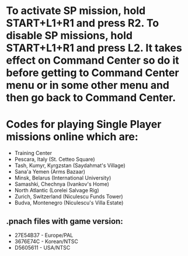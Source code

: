 # To activate SP mission, hold START+L1+R1 and press R2. To disable SP missions, hold START+L1+R1 and press L2. It takes effect on Command Center so do it before getting to Command Center menu or in some other menu and then go back to Command Center.

# Codes for playing Single Player missions online which are:
- Training Center
- Pescara, Italy (St. Cetteo Square)
- Tash, Kumyr, Kyrgzstan (Saydahmat's Village)
- Sana'a Yemen (Arms Bazaar)
- Minsk, Belarus (International University)
- Samashki, Chechnya (Ivankov's Home)
- North Atlantic (Lorelei Salvage Rig)
- Zurich, Switzerland (Niculescu Funds Tower)
- Budva, Montenegro (Niculescu's Villa Estate)

## .pnach files with game version:
- 27E54B37 - Europe/PAL
- 3676E74C - Korean/NTSC
- D5605611 - USA/NTSC
